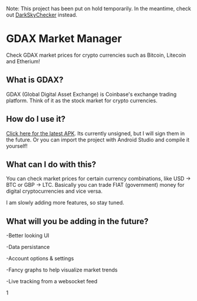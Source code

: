 Note: This project has been put on hold temporarily. In the meantime, check out [DarkSkyChecker](https://github.com/skr1p7k1dd/DarkSkyChecker) instead.

# GDAX Market Manager #

Check GDAX market prices for crypto currencies such as Bitcoin, Litecoin and Etherium!

## What is GDAX? ##

GDAX (Global Digital Asset Exchange) is Coinbase's exchange trading platform. Think of it as the stock market for crypto currencies.

## How do I use it? ##

[Click here for the latest APK](https://github.com/skr1p7k1dd/GDAXMarketManager/raw/master/APKs/app-debug-v0.1.apk). Its currently unsigned, but I will sign them in the future. Or you can import the project with Android Studio and compile it yourself!

## What can I do with this? ##

You can check market prices for certain currency combinations, like USD -> BTC or GBP -> LTC. Basically you can trade FIAT (government) money for digital cryptocurrencies and vice versa.

I am slowly adding more features, so stay tuned.

## What will you be adding in the future? ##

-Better looking UI

-Data persistance 

-Account options & settings

-Fancy graphs to help visualize market trends

-Live tracking from a websocket feed


1
